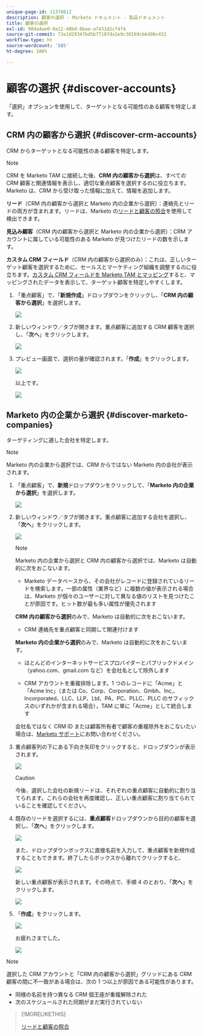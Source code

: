 ```yaml
---
unique-page-id: 11378812
description: 顧客の選択 - Marketo ドキュメント - 製品ドキュメント
title: 顧客の選択
exl-id: 90da4ae0-0a12-48bd-8bae-a7431d2cf4f4
source-git-commit: 72e1d29347bd5b77107da1e9c30169cb6490c432
workflow-type: ht
source-wordcount: '585'
ht-degree: 100%

---
```


# 顧客の選択 {#discover-accounts}

「選択」オプションを使用して、ターゲットとなる可能性のある顧客を特定します。

## CRM 内の顧客から選択 {#discover-crm-accounts}

CRM からターゲットとなる可能性のある顧客を特定します。

>[!NOTE]
>
>CRM を Marketo TAM に接続した後、**CRM 内の顧客から選択**&#x200B;は、すべての CRM 顧客と関連情報を表示し、適切な重点顧客を選択するのに役立ちます。Marketo は、CRM から受け取った情報に加えて、情報を追加します。

**リード**（CRM 内の顧客から選択と Marketo 内の企業から選択）：連絡先とリードの両方が含まれます。リードは、Marketo の[リードと顧客の照合](/help/marketo/product-docs/target-account-management/target/named-accounts/lead-to-account-matching.md)を使用して検出できます。

**見込み顧客**（CRM 内の顧客から選択と Marketo 内の企業から選択）：CRM アカウントに属している可能性のある Marketo が見つけたリードの数を示します。

**カスタム CRM フィールド**（CRM 内の顧客から選択のみ）：これは、正しいターゲット顧客を選択するために、セールスとマーケティング組織を調整するのに役立ちます。[カスタム CRM フィールドを Marketo TAM とマッピング](/help/marketo/product-docs/target-account-management/setup-tam/create-a-custom-field-for-crm-discovery.md)すると、マッピングされたデータを表示して、ターゲット顧客を特定しやすくします。

1. 「重点顧客」で、「**新規作成**」ドロップダウンをクリックし、「**CRM 内の顧客から選択**」を選択します。

   ![](assets/disc-crm-one.png)

1. 新しいウィンドウ／タブが開きます。重点顧客に追加する CRM 顧客を選択し、「**次へ**」をクリックします。

   ![](assets/disc-crm-two.png)

1. プレビュー画面で、選択の量が確認されます。「**作成**」をクリックします。

   ![](assets/disc-three.png)

   以上です。

   ![](assets/disc-four.png)

## Marketo 内の企業から選択 {#discover-marketo-companies}

ターゲティングに適した会社を特定します。

>[!NOTE]
>
>Marketo 内の企業から選択では、CRM からではない Marketo 内の会社が表示されます。

1. 「重点顧客」で、**新規**&#x200B;ドロップダウンをクリックして、「**Marketo 内の企業から選択**」を選択します。

   ![](assets/one-1.png)

1. 新しいウィンドウ／タブが開きます。重点顧客に追加する会社を選択し、「**次へ**」をクリックします。

   ![](assets/disc-comp-two.png)

   >[!NOTE]
   >
   >Marketo 内の企業から選択と CRM 内の顧客から選択では、Marketo は自動的に次をおこないます。
   >
   >* Marketo データベースから、その会社がレコードに登録されているリードを検索します。一部の属性（業界など）に複数の値が表示される場合は、Marketo が個々のユーザーに対して異なる値のリストを見つけたことが原因です。ヒット数が最も多い属性が優先されます
   >
   >**CRM 内の顧客から選択**&#x200B;のみで、Marketo は自動的に次をおこないます。
   >
   >* CRM 連絡先を重点顧客と同期して関連付けます
   >
   >**Marketo 内の企業から選択**&#x200B;のみで、Marketo は自動的に次をおこないます。
   >
   >* ほとんどのインターネットサービスプロバイダーとパブリックドメイン（yahoo.com、gmail.com など）を会社名として除外します
   >
   >* CRM アカウントを重複排除します。1 つのレコードに「Acme」と「Acme Inc」（または Co、Corp、Corporation、Gmbh、Inc,、Incorporated、LLC、LLP、Ltd、PA、PC、PLLC、PLLC のサフィックスのいずれかが含まれる場合），TAM に単に「Acme」として統合します
   >
   >会社名ではなく CRM ID または顧客所有者で顧客の重複除外をおこないたい場合は、[Marketo サポート](https://nation.marketo.com/t5/Support/ct-p/Support)にお問い合わせください。

1. 重点顧客列の下にある下向き矢印をクリックすると、ドロップダウンが表示されます。

   ![](assets/disc-comp-three.png)

   >[!CAUTION]
   >
   >今後、選択した会社の新規リードは、それぞれの重点顧客に自動的に割り当てられます。これらの会社を再度確認し、正しい重点顧客に割り当てられていることを確認してください。

1. 既存のリードを選択するには、**重点顧客**&#x200B;ドロップダウンから目的の顧客を選択し、「**次へ**」をクリックします。

   ![](assets/disc-comp-four.png)

   また、ドロップダウンボックスに直接名前を入力して、重点顧客を新規作成することもできます。終了したらボックスから離れてクリックすると、

   ![](assets/disc-comp-five.png)

   新しい重点顧客が表示されます。その時点で、手順 4 のとおり、「**次へ**」をクリックします。

   ![](assets/disc-comp-six.png)

1. 「**作成**」をクリックします。

   ![](assets/disc-comp-seven.png)

   お疲れさまでした。

   ![](assets/disc-co-six.png)

>[!NOTE]
>
>選択した CRM アカウントと「CRM 内の顧客から選択」グリッドにある CRM 顧客の間に不一致がある場合は、次の 1 つ以上が原因である可能性があります。
>
>* 同様の名前を持つ異なる CRM 個王座が重複解除された
>* 次のスケジュールされた同期がまだ実行されていない


>[!MORELIKETHIS]
>
>[リードと顧客の照合](/help/marketo/product-docs/target-account-management/target/named-accounts/lead-to-account-matching.md)
